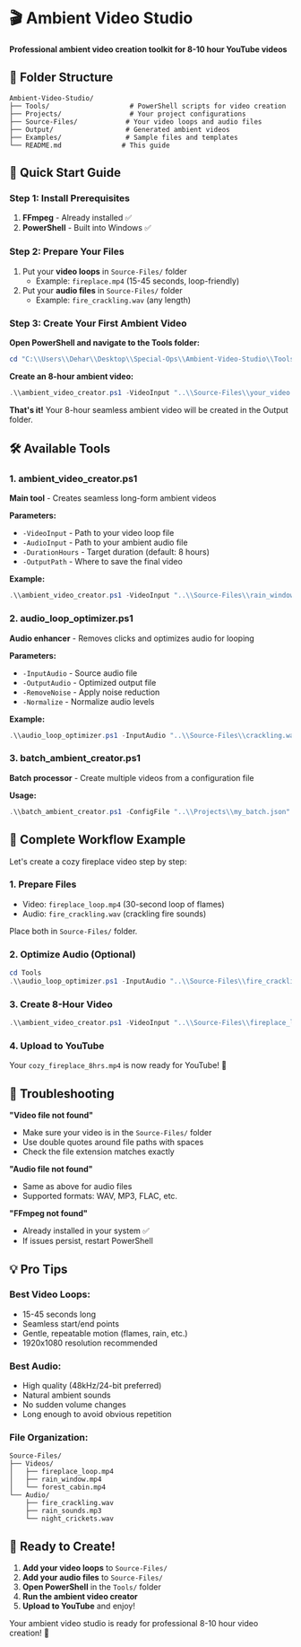 # 🎬 Ambient Video Studio

**Professional ambient video creation toolkit for 8-10 hour YouTube videos**

## 📁 Folder Structure

```
Ambient-Video-Studio/
├── Tools/                    # PowerShell scripts for video creation
├── Projects/                 # Your project configurations  
├── Source-Files/            # Your video loops and audio files
├── Output/                  # Generated ambient videos
├── Examples/                # Sample files and templates
└── README.md               # This guide
```

## 🚀 Quick Start Guide

### **Step 1: Install Prerequisites**
1. **FFmpeg** - Already installed ✅ 
2. **PowerShell** - Built into Windows ✅

### **Step 2: Prepare Your Files**
1. Put your **video loops** in `Source-Files/` folder
   - Example: `fireplace.mp4` (15-45 seconds, loop-friendly)
2. Put your **audio files** in `Source-Files/` folder  
   - Example: `fire_crackling.wav` (any length)

### **Step 3: Create Your First Ambient Video**

**Open PowerShell and navigate to the Tools folder:**
```powershell
cd "C:\\Users\\Dehar\\Desktop\\Special-Ops\\Ambient-Video-Studio\\Tools"
```

**Create an 8-hour ambient video:**
```powershell
.\\ambient_video_creator.ps1 -VideoInput "..\\Source-Files\\your_video.mp4" -AudioInput "..\\Source-Files\\your_audio.wav" -DurationHours 8 -OutputPath "..\\Output\\my_ambient_video.mp4"
```

**That's it!** Your 8-hour seamless ambient video will be created in the Output folder.

## 🛠️ Available Tools

### **1. ambient_video_creator.ps1**
**Main tool** - Creates seamless long-form ambient videos

**Parameters:**
- `-VideoInput` - Path to your video loop file
- `-AudioInput` - Path to your ambient audio file  
- `-DurationHours` - Target duration (default: 8 hours)
- `-OutputPath` - Where to save the final video

**Example:**
```powershell
.\\ambient_video_creator.ps1 -VideoInput "..\\Source-Files\\rain_window.mp4" -AudioInput "..\\Source-Files\\rain_sounds.mp3" -DurationHours 10 -OutputPath "..\\Output\\rain_10hrs.mp4"
```

### **2. audio_loop_optimizer.ps1** 
**Audio enhancer** - Removes clicks and optimizes audio for looping

**Parameters:**
- `-InputAudio` - Source audio file
- `-OutputAudio` - Optimized output file
- `-RemoveNoise` - Apply noise reduction
- `-Normalize` - Normalize audio levels

**Example:**
```powershell
.\\audio_loop_optimizer.ps1 -InputAudio "..\\Source-Files\\crackling.wav" -OutputAudio "..\\Source-Files\\crackling_optimized.wav" -RemoveNoise -Normalize
```

### **3. batch_ambient_creator.ps1**
**Batch processor** - Create multiple videos from a configuration file

**Usage:**
```powershell
.\\batch_ambient_creator.ps1 -ConfigFile "..\\Projects\\my_batch.json"
```

## 📝 Complete Workflow Example

Let's create a cozy fireplace video step by step:

### **1. Prepare Files**
- Video: `fireplace_loop.mp4` (30-second loop of flames)
- Audio: `fire_crackling.wav` (crackling fire sounds)

Place both in `Source-Files/` folder.

### **2. Optimize Audio (Optional)**
```powershell
cd Tools
.\\audio_loop_optimizer.ps1 -InputAudio "..\\Source-Files\\fire_crackling.wav" -OutputAudio "..\\Source-Files\\fire_crackling_clean.wav" -RemoveNoise -Normalize
```

### **3. Create 8-Hour Video**
```powershell
.\\ambient_video_creator.ps1 -VideoInput "..\\Source-Files\\fireplace_loop.mp4" -AudioInput "..\\Source-Files\\fire_crackling_clean.wav" -DurationHours 8 -OutputPath "..\\Output\\cozy_fireplace_8hrs.mp4"
```

### **4. Upload to YouTube**
Your `cozy_fireplace_8hrs.mp4` is now ready for YouTube! 🎉

## 🔧 Troubleshooting

**"Video file not found"**
- Make sure your video is in the `Source-Files/` folder
- Use double quotes around file paths with spaces
- Check the file extension matches exactly

**"Audio file not found"**  
- Same as above for audio files
- Supported formats: WAV, MP3, FLAC, etc.

**"FFmpeg not found"**
- Already installed in your system ✅
- If issues persist, restart PowerShell

## 💡 Pro Tips

### **Best Video Loops:**
- 15-45 seconds long
- Seamless start/end points  
- Gentle, repeatable motion (flames, rain, etc.)
- 1920x1080 resolution recommended

### **Best Audio:**
- High quality (48kHz/24-bit preferred)
- Natural ambient sounds
- No sudden volume changes
- Long enough to avoid obvious repetition

### **File Organization:**
```
Source-Files/
├── Videos/
│   ├── fireplace_loop.mp4
│   ├── rain_window.mp4
│   └── forest_cabin.mp4
└── Audio/  
    ├── fire_crackling.wav
    ├── rain_sounds.mp3
    └── night_crickets.wav
```

## 🎯 Ready to Create!

1. **Add your video loops** to `Source-Files/`
2. **Add your audio files** to `Source-Files/`  
3. **Open PowerShell** in the `Tools/` folder
4. **Run the ambient video creator**
5. **Upload to YouTube** and enjoy! 

Your ambient video studio is ready for professional 8-10 hour video creation! 🚀